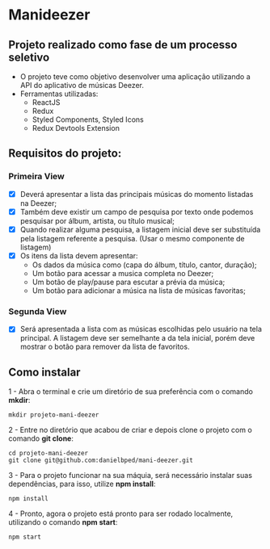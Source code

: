 # Manideezer

## Projeto realizado como fase de um processo seletivo
  - O projeto teve como objetivo desenvolver uma aplicação utilizando a API do aplicativo de músicas Deezer.
  - Ferramentas utilizadas:
    - ReactJS
    - Redux
    - Styled Components, Styled Icons
    - Redux Devtools Extension
  ## Requisitos do projeto: 
  ### Primeira View
  - [x] Deverá apresentar a lista das principais músicas do momento listadas na Deezer;
  - [x] Também deve existir um campo de pesquisa por texto onde podemos pesquisar por álbum, artista, ou título musical;
  - [x] Quando realizar alguma pesquisa, a listagem inicial deve ser substituída pela listagem referente a pesquisa. (Usar o mesmo componente de listagem)
  - [x] Os itens da lista devem apresentar:
    - Os dados da música como (capa do álbum, título, cantor, duração);
    - Um botão para acessar a musica completa no Deezer;
    - Um botão de play/pause para escutar a prévia da música;
    - Um botão para adicionar a música na lista de músicas favoritas;
  ### Segunda View
  - [x] Será apresentada a lista com as músicas escolhidas pelo usuário na tela principal. A listagem deve ser semelhante a da tela inicial, porém deve mostrar o botão para remover da lista de favoritos.

## Como instalar
  1 - Abra o terminal e crie um diretório de sua preferência com o comando **mkdir**:
  
    mkdir projeto-mani-deezer
    
  2 - Entre no diretório que acabou de criar e depois clone o projeto com o comando **git clone**:
  
    cd projeto-mani-deezer
    git clone git@github.com:danielbped/mani-deezer.git
    
  3 - Para o projeto funcionar na sua máquia, será necessário instalar suas dependências, para isso, utilize **npm install**:
  
    npm install
    
  4 - Pronto, agora o projeto está pronto para ser rodado localmente, utilizando o comando **npm start**:
  
    npm start
